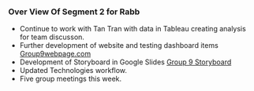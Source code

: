 ### Over View Of Segment 2 for Rabb

* Continue to work with Tan Tran with data in Tableau creating analysis for team discusson.
* Further development of website and testing dashboard items [Group9webpage.com](https://www.group9webpage.com/)
* Development of Storyboard in Google Slides [Group 9 Storyboard](https://docs.google.com/presentation/d/1iybh9tz-hBt0wZW32HK4HYpuZEM1wvvOt4wDN5cdlCE/edit?usp=sharing)
* Updated Technologies workflow.
* Five group meetings this week.


